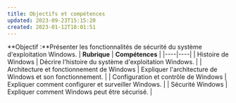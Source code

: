 ```yaml
---
title: Objectifs et compétences
updated: 2023-09-23T15:15:20
created: 2023-01-12T18:01:51
---
```


**Objectif :**Présenter les fonctionnalités de sécurité du système d'exploitation Windows.
| **Rubrique** | **Compétences** |
|----|----|
| Histoire de Windows | Décrire l'histoire du système d'exploitation Windows. |
| Architecture et fonctionnement de Windows | Expliquer l'architecture de Windows et son fonctionnement. |
| Configuration et contrôle de Windows | Expliquer comment configurer et surveiller Windows. |
| Sécurité Windows | Expliquer comment Windows peut être sécurisé. |
